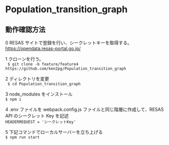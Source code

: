 # Population_transition_graph

## 動作確認方法

0 RESAS サイトで登録を行い、シークレットキーを取得する。<br/>
https://opendata.resas-portal.go.jp/

1 クローンを行う。<br/>
` $ git clone -b feature/feature4 https://github.com/ken2pg/Population_transition_graph`

2 ディレクトリを変更<br/>
` $ cd Population_transition_graph`

3 node_modules をインストール<br/>
`$ npm i`

4 .env ファイルを webpack.config.js ファイルと同じ階層に作成して、RESAS API のシークレット Key を記述<br/>
`HEADERREQUEST = 'シークレットKey'`

5 下記コマンドでローカルサーバーを立ち上げる<br/>
`$ npm run start`
